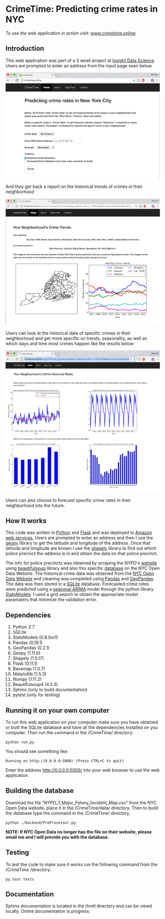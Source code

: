 # CrimeTime: Predicting crime rates in NYC


*To see the web application in action visit:* <a href="http://crimetime.online"> www.crimetime.online</a>

## Introduction 

This web application was part of a 3 week project at <a href="http://insightdatascience.com/">Insight Data Science</a>.
Users are prompted to enter an address from the input page seen below.
	

![Input Page](./Documentation/input.png)


And they get back a report on the historical trends of crimes in their neighborhood

	
![All Crime Info](./Documentation/Historical.png)

Users can look at the historical data of specific crimes in their neighborhood and get 
more specific on trends, seasonality, as well as which days and time most crimes happen like the results below:

	
![Specific Crime Info](./Documentation/Dashboard.png)

Users can also choose to forecast specific crime rates in their neighborhood into the future.


## How It works

This code was written in <a href="https://www.python.org/"> Python</a> and <a href="http://flask.pocoo.org/"> Flask</a>
and was deployed to <a href="https://aws.amazon.com/"> Amazon web services.</a> Users are prompted to enter an address and then I use the <a href="https://pypi.python.org/pypi/geopy">geopy</a> library to get
the latitude and longitude of the address.  Once that latitude and longitude are known I 
use the <a href="https://pypi.python.org/pypi/Shapely">shapely</a> library to find out which police 
precinct the address is in and obtain the data on that police precinct.

The info for police precincts was obtained by scraping the NYPD's 
<a href="http://www.nyc.gov/html/nypd/html/home/precincts.shtml"> website </a> using 
<a href="https://pypi.python.org/pypi/beautifulsoup4"> beautifulsoup</a> library and 
also this specific
 <a href="https://nycopendata.socrata.com/Public-Safety/Police-Precincts/78dh-3ptz/data">database</a> 
on the NYC Open Data Website. The historical crime data was obtained from the <a href="https://nycopendata.socrata.com/">NYC Open Data Website</a> 
and cleaning was completed using <a href="http://pandas.pydata.org/">Pandas</a> and
<a href="http://geopandas.org/">GeoPandas</a>. The data was then stored in a 
<a href="https://sqlite.org/">SQLite</a> database. Forecasted crime rates were predicted using a 
<a href="http://www.statsmodels.org/dev/generated/statsmodels.tsa.statespace.sarimax.SARIMAX.html">seasonal ARIMA</a>
model through the python library <a href="http://statsmodels.sourceforge.net/"> StatsModels</a>. 
I used a grid search to obtain the appropriate model paramaters that minimize the validation error.


## Dependencies

1. Python 2.7
2. SQLite
3. StatsModels (0.8.0rc1)
4. Pandas (0.19.1)
5. GeoPandas (0.2.1)
6. Geopy (1.11.0)
7. Shapely (1.5.17)
8. Flask (0.11.1)
9. Basemap (1.0.7)
10. Matplotlib (1.5.3)
11. Numpy (1.11.2)
12. Beautifulsoup4 (4.5.3)
13. Sphinx (only to build documentation)
14. pytest (only for testing)

## Running it on your own computer

To run this web application on your computer make sure you have obtained or built the SQLite
database and have all the dependencies installed on you computer.  Then run the 
command in the /CrimeTime/ directory:

	python run.py	

You should see something like:

	Running on http://0.0.0.0:5000/ (Press CTRL+C to quit)	

Enter the address http://0.0.0.0:5000/ into your web browser to use the web application.


## Building the database

Download the file "NYPD_7_Major_Felony_Incident_Map.csv" from the NYC Open Data website, 
place it in the /CrimeTime/data/ directory. Then to build the database type
the command in the /CrimeTime/ directory,

	python ./backend/PreProcessor.py	


**NOTE: If NYC Open Data no longer has the file on their website, please email me and I will provide you with the database.**


## Testing

To test the code to make sure it works run the following command from the /CrimeTime /directory:

	py.test tests	


## Documentation

Sphinx documentation is located in the /hmtl directory and can be viewd locally.  Online documentation is progress.



